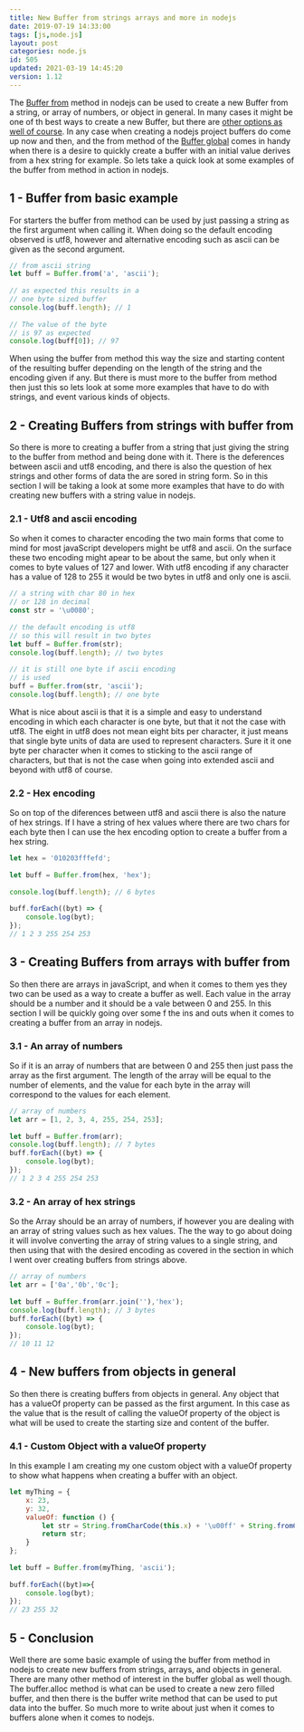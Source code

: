 ```yaml
---
title: New Buffer from strings arrays and more in nodejs
date: 2019-07-19 14:33:00
tags: [js,node.js]
layout: post
categories: node.js
id: 505
updated: 2021-03-19 14:45:20
version: 1.12
---
```


The [Buffer from](https://nodejs.org/api/buffer.html#buffer_class_method_buffer_from_array) method in nodejs can be used to create a new Buffer from a string, or array of numbers, or object in general. In many cases it might be one of th best ways to create a new Buffer, but there are [other options as well of course](/2019/06/17/nodejs-buffer-new/). In any case when creating a nodejs project buffers do come up now and then, and the from method of the [Buffer global](/2018/02/07/nodejs-buffer/) comes in handy when there is a desire to quickly create a buffer with an initial value derives from a hex string for example. So lets take a quick look at some examples of the buffer from method in action in nodejs.

<!-- more -->

## 1 - Buffer from basic example

For starters the buffer from method can be used by just passing a string as the first argument when calling it. When doing so the default encoding observed is utf8, however and alternative encoding such as ascii can be given as the second argument.

```js
// from ascii string
let buff = Buffer.from('a', 'ascii');
 
// as expected this results in a 
// one byte sized buffer
console.log(buff.length); // 1
 
// The value of the byte
// is 97 as expected
console.log(buff[0]); // 97
```

When using the buffer from method this way the size and starting content of the resulting buffer depending on the length of the string and the encoding given if any. But there is must more to the buffer from method then just this so lets look at some more examples that have to do with strings, and event various kinds of objects.

## 2 - Creating Buffers from strings with buffer from

So there is more to creating a buffer from a string that just giving the string to the buffer from method and being done with it. There is the deferences between ascii and utf8 encoding, and there is also the question of hex strings and other forms of data the are sored in string form. So in this section I will be taking a look at some more examples that have to do with creating new buffers with a string value in nodejs.

### 2.1 - Utf8 and ascii encoding

So when it comes to character encoding the two main forms that come to mind for most javaScript developers might be utf8 and ascii. On the surface these two encoding might apear to be about the same, but only when it comes to byte values of 127 and lower. With utf8 encoding if any character has a value of 128 to 255 it would be two bytes in utf8 and only one is ascii.

```js
// a string with char 80 in hex
// or 128 in decimal
const str = '\u0080';
 
// the default encoding is utf8
// so this will result in two bytes
let buff = Buffer.from(str);
console.log(buff.length); // two bytes
 
// it is still one byte if ascii encoding
// is used
buff = Buffer.from(str, 'ascii');
console.log(buff.length); // one byte
```

What is nice about ascii is that it is a simple and easy to understand encoding in which each character is one byte, but that it not the case with utf8. The eight in utf8 does not mean eight bits per character, it just means that single byte units of data are used to represent characters. Sure it it one byte per character when it comes to sticking to the ascii range of characters, but that is not the case when going into extended ascii and beyond with utf8 of course.

### 2.2 - Hex encoding

So on top of the diferences between utf8 and ascii there is also the nature of hex strings. If I have a string of hex values where there are two chars for each byte then I can use the hex encoding option to create a buffer from a hex string.

```js
let hex = '010203fffefd';
 
let buff = Buffer.from(hex, 'hex');
 
console.log(buff.length); // 6 bytes
 
buff.forEach((byt) => {
    console.log(byt);
});
// 1 2 3 255 254 253
```

## 3 - Creating Buffers from arrays with buffer from

So then there are arrays in javaScript, and when it comes to them yes they two can be used as a way to create a buffer as well. Each value in the array should be a number and it should be a vale between 0 and 255. In this section I will be quickly going over some f the ins and outs when it comes to creating a buffer from an array in nodejs.

### 3.1 - An array of numbers

So if it is an array of numbers that are between 0 and 255 then just pass the array as the first argument. The length of the array will be equal to the number of elements, and the value for each byte in the array will correspond to the values for each element.

```js
// array of numbers
let arr = [1, 2, 3, 4, 255, 254, 253];
 
let buff = Buffer.from(arr);
console.log(buff.length); // 7 bytes
buff.forEach((byt) => {
    console.log(byt);
});
// 1 2 3 4 255 254 253
```

### 3.2 - An array of hex strings

So the Array should be an array of numbers, if however you are dealing with an array of string values such as hex values. The the way to go about doing it will involve converting the array of string values to a single string, and then using that with the desired encoding as covered in the section in which I went over creating buffers from strings above.

```js
// array of numbers
let arr = ['0a','0b','0c'];
 
let buff = Buffer.from(arr.join(''),'hex');
console.log(buff.length); // 3 bytes
buff.forEach((byt) => {
    console.log(byt);
});
// 10 11 12
```

## 4 - New buffers from objects in general

So then there is creating buffers from objects in general. Any object that has a valueOf property can be passed as the first argument. In this case as the value that is the result of calling the valueOf property of the object is what will be used to create the starting size and content of the buffer.

### 4.1 - Custom Object with a valueOf property

In this example I am creating my one custom object with a valueOf property to show what happens when creating a buffer with an object.

```js
let myThing = {
    x: 23,
    y: 32,
    valueOf: function () {
        let str = String.fromCharCode(this.x) + '\u00ff' + String.fromCharCode(this.y);
        return str;
    }
};
 
let buff = Buffer.from(myThing, 'ascii');
 
buff.forEach((byt)=>{
    console.log(byt);
});
// 23 255 32
```

## 5 - Conclusion

Well there are some basic example of using the buffer from method in nodejs to create new buffers from strings, arrays, and objects in general. There are many other method of interest in the buffer global as well though. The buffer.alloc method is what can be used to create a new zero filled buffer, and then there is the buffer write method that can be used to put data into the buffer. So much more to write about just when it comes to buffers alone when it comes to nodejs.